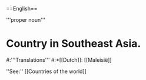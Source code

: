 ==English==

'''proper noun'''

# Country in Southeast Asia.
#:'''Translations'''
#:*[[Dutch]]: [[Maleisië]]

''See:'' [[Countries of the world]]